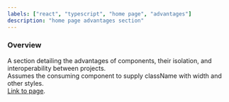 ```yaml
---
labels: ["react", "typescript", "home page", "advantages"]
description: "home page advantages section"
---
```


### Overview

A section detailing the advantages of components, their isolation, and interoperability between projects.  
Assumes the consuming component to supply className with width and other styles.  
[Link to page](https://bit.dev).
